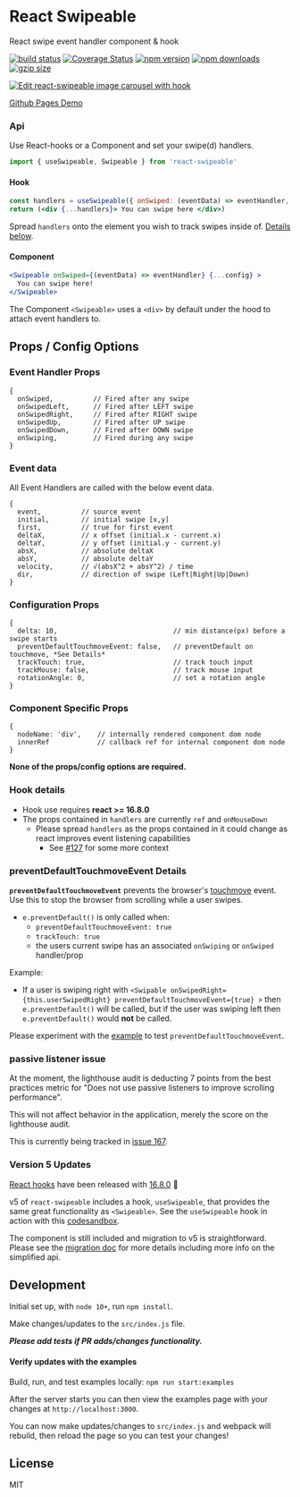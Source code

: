 React Swipeable
=========================

React swipe event handler component & hook

[![build status](https://img.shields.io/travis/FormidableLabs/react-swipeable/master.svg?style=flat-square)](https://travis-ci.org/FormidableLabs/react-swipeable) [![Coverage Status](https://img.shields.io/coveralls/FormidableLabs/react-swipeable/master.svg?style=flat-square)](https://coveralls.io/github/FormidableLabs/react-swipeable?branch=master) [![npm version](https://img.shields.io/npm/v/react-swipeable.svg?style=flat-square)](https://www.npmjs.com/package/react-swipeable) [![npm downloads](https://img.shields.io/npm/dm/react-swipeable.svg?style=flat-square)](https://www.npmjs.com/package/react-swipeable) [![gzip size](https://flat.badgen.net/bundlephobia/minzip/react-swipeable)](https://bundlephobia.com/result?p=react-swipeable)

[![Edit react-swipeable image carousel with hook](https://codesandbox.io/static/img/play-codesandbox.svg)](https://codesandbox.io/s/lrk6955l79?module=%2Fsrc%2FCarousel.js)

[Github Pages Demo](http://formidablelabs.github.io/react-swipeable/)

### Api
Use React-hooks or a Component and set your swipe(d) handlers.
```js
import { useSwipeable, Swipeable } from 'react-swipeable'
```

#### Hook
```jsx
const handlers = useSwipeable({ onSwiped: (eventData) => eventHandler, ...config })
return (<div {...handlers}> You can swipe here </div>)
```
Spread `handlers` onto the element you wish to track swipes inside of. [Details below](#hook-details).

#### Component
```jsx
<Swipeable onSwiped={(eventData) => eventHandler} {...config} >
  You can swipe here!
</Swipeable>
```

The Component `<Swipeable>` uses a `<div>` by default under the hood to attach event handlers to.

## Props / Config Options

### Event Handler Props

```
{
  onSwiped,          // Fired after any swipe
  onSwipedLeft,      // Fired after LEFT swipe
  onSwipedRight,     // Fired after RIGHT swipe
  onSwipedUp,        // Fired after UP swipe
  onSwipedDown,      // Fired after DOWN swipe
  onSwiping,         // Fired during any swipe
}
```

### Event data
All Event Handlers are called with the below event data.
```
{
  event,          // source event
  initial,        // initial swipe [x,y]
  first,          // true for first event
  deltaX,         // x offset (initial.x - current.x)
  deltaY,         // y offset (initial.y - current.y)
  absX,           // absolute deltaX
  absY,           // absolute deltaY
  velocity,       // √(absX^2 + absY^2) / time
  dir,            // direction of swipe (Left|Right|Up|Down)
}
```

### Configuration Props

```
{
  delta: 10,                             // min distance(px) before a swipe starts
  preventDefaultTouchmoveEvent: false,   // preventDefault on touchmove, *See Details*
  trackTouch: true,                      // track touch input
  trackMouse: false,                     // track mouse input
  rotationAngle: 0,                      // set a rotation angle
}
```

### Component Specific Props

```
{
  nodeName: 'div',    // internally rendered component dom node
  innerRef            // callback ref for internal component dom node
}
```

**None of the props/config options are required.**

### Hook details
- Hook use requires **react >= 16.8.0**
- The props contained in `handlers` are currently `ref` and `onMouseDown`
  - Please spread `handlers` as the props contained in it could change as react improves event listening capabilities
    - See [#127](https://github.com/FormidableLabs/react-swipeable/issues/127) for some more context

### preventDefaultTouchmoveEvent Details

**`preventDefaultTouchmoveEvent`** prevents the browser's [touchmove](https://developer.mozilla.org/en-US/docs/Web/Events/touchmove) event. Use this to stop the browser from scrolling while a user swipes.
* `e.preventDefault()` is only called when:
  * `preventDefaultTouchmoveEvent: true`
  * `trackTouch: true`
  * the users current swipe has an associated `onSwiping` or `onSwiped` handler/prop

Example:
   * If a user is swiping right with `<Swipable onSwipedRight={this.userSwipedRight} preventDefaultTouchmoveEvent={true} >` then `e.preventDefault()` will be called, but if the user was swiping left then `e.preventDefault()` would **not** be called.

Please experiment with the [example](http://stack.formidable.com/react-swipeable/) to test `preventDefaultTouchmoveEvent`.


### passive listener issue

At the moment, the lighthouse audit is deducting 7 points from the best practices
metric for "Does not use passive listeners to improve scrolling performance".

This will not affect behavior in the application, merely the score on the lighthouse
audit.

This is currently being tracked in [issue 167](https://github.com/FormidableLabs/react-swipeable/issues/167).

### Version 5 Updates
[React hooks](https://reactjs.org/docs/hooks-reference.html) have been released with [16.8.0](https://reactjs.org/blog/2019/02/06/react-v16.8.0.html) 🎉

v5 of `react-swipeable` includes a hook, `useSwipeable`, that provides the same great functionality as `<Swipeable>`. See the `useSwipeable` hook in action with this [codesandbox](https://codesandbox.io/s/lrk6955l79?module=%2Fsrc%2FCarousel.js).

The component is still included and migration to v5 is straightforward. Please see the [migration doc](./migration.md) for more details including more info on the simplified api.

## Development

Initial set up, with `node 10+`, run `npm install`.

Make changes/updates to the `src/index.js` file.

***Please add tests if PR adds/changes functionality.***

#### Verify updates with the examples

Build, run, and test examples locally:
`npm run start:examples`

After the server starts you can then view the examples page with your changes at `http://localhost:3000`.

You can now make updates/changes to `src/index.js` and webpack will rebuild, then reload the page so you can test your changes!

## License

MIT
